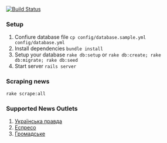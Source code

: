 [![Build Status](https://travis-ci.org/Kraiany/ukraine_news.svg)](https://travis-ci.org/Kraiany/ukraine_news)

### Setup

1. Confiure database file `cp config/database.sample.yml config/database.yml`
1. Install dependencies `bundle install`
1. Setup your database `rake db:setup` or `rake db:create; rake db:migrate; rake db:seed`
1. Start server `rails server`

### Scraping news

`rake scrape:all`

### Supported News Outlets

1. [Українська правда](http://www.pravda.com.ua/)
1. [Еспресо](http://espreso.tv/news)
1. [Громадське](http://www.hromadske.tv/news/)
